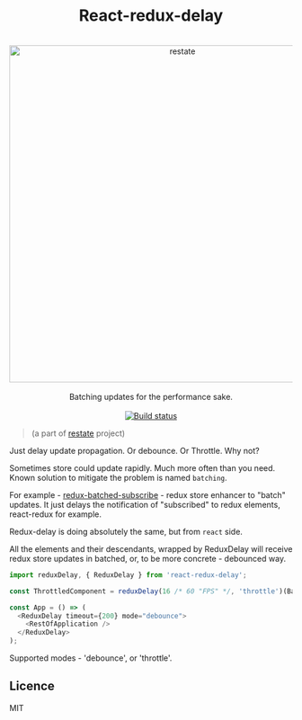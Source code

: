 <div align="center">
  <h1>React-redux-delay</h1>
  <br/>
  <img src="https://cdn.rawgit.com/theKashey/restate/1d67d86d/images/logo.svg" alt="restate" width="600" align="center">
  <br/>
  <br/>
  Batching updates for the performance sake. 
  <br/>
  <br/>
  <a href="https://circleci.com/gh/theKashey/restate/tree/master">
   <img src="https://img.shields.io/circleci/project/github/theKashey/restate/master.svg?style=flat-square)" alt="Build status">
  </a> 
  <br/>
</div>

> (a part of [restate](https://github.com/theKashey/restate) project)

Just delay update propagation. Or debounce. Or Throttle. Why not?

Sometimes store could update rapidly. Much more often than you need. Known solution
to mitigate the problem is named `batching`.

For example - [redux-batched-subscribe](https://github.com/tappleby/redux-batched-subscribe) - redux store enhancer to "batch" updates.
It just delays the notification of "subscribed" to redux elements, react-redux for example.

Redux-delay is doing absolutely the same, but from `react` side.

All the elements and their descendants, wrapped by ReduxDelay will receive redux store updates in batched, 
or, to be more concrete - debounced way.

```js
import reduxDelay, { ReduxDelay } from 'react-redux-delay';

const ThrottledComponent = reduxDelay(16 /* 60 "FPS" */, 'throttle')(BaseComponent);

const App = () => (
  <ReduxDelay timeout={200} mode="debounce">
    <RestOfApplication />
  </ReduxDelay>
);
```

Supported modes - 'debounce', or 'throttle'.

## Licence

MIT

